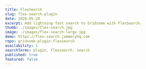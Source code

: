 ```yaml
---
title: FlexSearch
slug: flex-search-plugin
date: 2020-05-20
excerpt: Add lightning fast search to Gridsome with FlexSearch.
thumb: ./images/flex-search.jpg
image: ./images/flex-search-large.jpg
demo: https://flex-search.jammeryhq.com
repo: gridsome-plugin-flexsearch
availability: 1
searchTerms: plugin, flexsearch, search
published: true
featured: false
---
```

